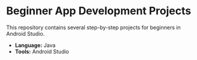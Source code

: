 # Beginner App Development Projects

This repository contains several step-by-step projects for beginners in Android Studio. 

- **Language:** Java
- **Tools:** Android Studio
